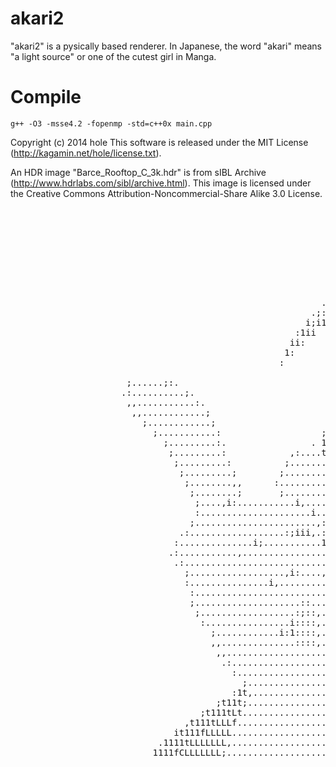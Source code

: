 akari2
=====

"akari2" is a pysically based renderer.
In Japanese, the word "akari" means "a light source" or one of the cutest girl in Manga.

Compile
=====
`g++ -O3 -msse4.2 -fopenmp -std=c++0x main.cpp`

Copyright (c) 2014 hole
This software is released under the MIT License (http://kagamin.net/hole/license.txt).

An HDR image "Barce_Rooftop_C_3k.hdr" is from sIBL Archive (http://www.hdrlabs.com/sibl/archive.html).
This image is licensed under the Creative Commons Attribution-Noncommercial-Share Alike 3.0 License.

<pre>

  
                                                                         ffLt11iiitiif1i::iiiiiiiiiiiiiiiiiiiiiiiiiiiiiii1tiiiiiiiiiiiiiiiiiiiiiiiiiiiiiiiiiiiiiiiiiiiiiiiiiiiiiiiiiiiiiiiiiiiiititiiiiiiiiii1,.;11iiiiiiiiiiiii11t;                      
                                                                         LfLLLff1i:,:;iiiiiiiiiiiiiiiiiiiiiiiiiiiiiiiiitLiiiiiiiiiiiiiiiiiiiiiiiiiiiiiiiiiiiiiiiiiiiiiiiiiiiiiiiiiiiiiiiiiiiiiiii1t1iiiiiiiit1iiiiii11111111iiiiitiiti1.                  
                                                                         tLf1:,,,:;;;;;iiiiiiiiiiiiiiiiiiiiiiiiiiiiii1Lfiiiiiiiiiiiiiiiiiiiiiiiiiiiiiiiiiiiiiiiiiiiiiiiiiiiiiiiii1iiiiiiiiiiiiiiiiifiiiii1tii1tftttfttttt1iiiii1t1tii1ti1,                
                                                                       :;,,,,,,,,,,,,,,,,,,,:::::::::;iiiiiiiiiiiiiifLtiiiiiiiiiiiiiiiiiiiiiiiiiiiiiiiiiiiiiiiiiiiiiiiiiiiiiiiiiiitiiiiiiiiiiiiiiiiitiiit1t1iiiiiittiiiiiiiiittiiitiiiitiii               
                                                                   .;,,,,,,,,,::;iiiiiiiiiiiiiiiiiiiiiiiiiiitfiiii1LLtiiii1iiiiiiiiiiiiiiiiiiiiiiiiiiiiiiiiiiiiiiiiiiiiiiiiiiiiiiitiiiiiiiiiiiiiiiiiit1f1iiiiiiiit11iiiiiiiiiiii1ttiiiittiii              
                                                                .;,,,,,:;1iiiiiiiiiiiiiiiiiiiiiiiiiiiiiiit;;1iiiitfLtiii11iiiiiiiiiiiiiiiiiiiiiiiiiiiiiiiiiiiiiiiiiiiiiiiiiiiiiiii1tiiiiiiiiiiiiiiiiiifiiiiiiiiiti1tiiiiiiiiiiiiiitiiiittiit;             
                                                              ;:,,:;iit1iiiiiiiiiiiiiiiiiiiiiiitiiiiii1i::i1iiiitLt1iiitiiiiiiiiiiiiiiiiiiiiiiiiiiiiiiiiiiiiiiiiiiiiiiiiiiiiiiiiiiitiiiiiiiiiiiiiiiiiii1iiiiiiiitiitiiiiiiiiiiiiitiiiiittifft             
                                                           .;,:iii1i;1iiiiiiiiiiiiiiiiiiiiiiiftiiiiit;:::;1iiiitt:;1iitiiiiiiiiiiiiiiiiiiiiiiiiiiiiiiiiiiiiiiiiiiiiiiiiiiiii;::;iiitiiiiiiiiiiiiiiiiiiiitiiiiii11iitiiiiiiiiiiiit1iiiiittffft             
                                                         .;:iiii. .1iiii1iiiiiiiiiiiiiiiii1fL1iiii1i:::::tiiiit,,:1iitiiiiiiiiiiiiiiiiiiii1iiiiiiitiiiiiiiiiiiiiiiiiiiiiiiiiiiiiiiii:,,:;iiiiiiiiiiiiii,ff1iiii11iiitiiiiiiiiiitiiiiiitfCfff;             
                                                        i;i1;    iiiiifiiiiiiiiiiiiiiiii1ffLiiiii1::::::i1iii1..::ti11iiiiiiiiiiiiiiiiiifiiiiiiiitiiiiiiiiiiiiiiiiiiiiiiiii1iiiiiii11iii;:,,,:;iiiiiiii:;Lff1ii1tiiiitiiiiiiiitiiiiitLLLLfft              
                                                      :1ii      1iii1tiiiiiiiiiiiiiiii1fffLiiiit;:::::::tiiii...::titiiiiiiiiiiiiiiiiiffiiiiitii11iiiiiiit:tiiiiiiiiiiiiiitL1iiiiii11iiiiiiii:,,,,,;iii,,fffffLffiiiiitiiiii1ti1tLffLLLLff1               
                                                     ii:       1iiitiiiiiiiiit1iiiiiiffffLii11fi;::::::,1i1ft1:.::ttiiiiiiiiiiiiiiii1Lfiiiiti1iitiiiiiit:::1iiiiiiiiiiiiiiLffiiiiii11iiiiiiiiiii;,,,,,,,,1CfffffLLffLLLCLLLCfffffffCfLCff.                
                                                    1:        1iiitiiiiiiii1ftiiiii1LfffL1iii1:::::::,.:1i1.....f:1tiii1iiiiiiiiiiitLftiit::tiitiiiiit,,:::i1iiiiiiiiiiiitffffiiiii11iiiiiiiiiiiii;,,,,,,;LfCLfffLLfffffLCffffffLCffLL1                   
                                                   :         iiiitiiiiiiiitLfiiiiitffffffiii1:::::::,..;it......::i1ii11iiiiiiiiiiffffi1::::tiitiii1;...,:::tiiiiiiiiiii1;;Lfftiiii11iiiiiiiiiiiiiii,,,,,:LffffLCLLCfLCLffffffCLLLCi                      
                                                            .1iitiiiiiiiiffffiiiiffffffLiii1:::::::....i1:......::tiiiLiiiiiiiiiifffff.,:::i1ii111f::,,..:::tiiiiiiiiii1i::tffL1iiit1iiiiiiiiiiiiiiii:,,,,LfffffffLffffffffffffffff1i1,                   
                      ;......;:.                            ;iitiiiiiiiifffftiiiffffffffiit:::::::.....;1.......,:tit:tiiiiiiiiifffL,..::::tiiiiii........;1L1iiiiiiii1;::::Lfftiiitiiiiiiiiiiiiiiiiii:,,,LffffffLLffffffLfffLLftiiiiiii;                 
                     .:..........;.                         iitii11iiiiffffftiifffffffLtit,::::::......;;..;,....:1t::tiiiiiiiitLL1....::::1iii1:.........,:tiii1f1ii1;..:::tfffiiifiiiiiiiiiiiiiiiiiii,,,LffffffCffffffffLfftifiiii11iiii;               
                      ,,...........:.                       1tii1iiiiifffffffitfffffffL11:::::::1G@@@@@@8t,..:i,.,f,::tiiiiiii1LL:....,::::1ii1:...........,tiiiiiiit1....::;LfL1iifiiiiiiiiiii;;iiiiii;,:LfffffCffffffffffCfiiitiiii1::1ii1.             
                       ,,............;                      t1ii.1iiitfffffff1LfffffffLi1.::L@@@@8L1i;;it0@@t..i:..:::1iiiiiiiLL......,:::,ii1:............,tiiiiiit,...i,.::Lfftif1iiiiii;;;:.;;;;;;iii::LffffCfffffLfffffLLtiiitiiiii:  1ii;            
                         ;............;                     1i; ;iiiifffffCLffffffffff;t,:8@@0i;;;iG@01,:f@Cf@:....::::tiiiiitL.......,::,.:1:.............,1iiiii1........1:ffft1Liiiiii;;.,;;;;;;;;;iii;LfffCfffffLLffffffCfiiiitiiiii:   ;ii           
                           ;...........:                   ;i;  ;iiitfffLLLLffffffffL:;1C@@G;;;;i@@i.......8@GL;...,:::1iiiiiC.........::...1..............;1iii1;..........,tLffLfiiiii;;,.;;;;;;;;;;;;;;;;iLffffffCfffffffCfiiii1iiiii1,    ;i          
                             ;.........:.                . 1i   ;iiifffL1LfCffffffffC:,f,08;;: C@@@i..... 1CC80i....::::1iiit:.........:...................1iiit.............1LffLiiiiii;;;;;;;;;;;;;;;;;;;;;iLffffLLfffffffLfiiiiiiiiiii1.               
                              ;.........:            ,:....t    :ii1LfLitffCfffffffCLi...CG;, f@8CCCCL ..:CCCC01,...,:::,1ii1.............................:1it,..............iLfLtiiiiii;;;;;;;;;;;;;;;;;;;;;1LffffLffffffffffiiiiiiiiiiiii               
                               ;.........:          ;.......;    1itfLiifffLLffffffCff...:G,..@GCCCCCCCCCCCCCCGL.....:::,.ii;.............................t1:................iLfLiiiiiiii;;;;;;;;;;;;;;;;;;;tLLLLLLLLfffffffffiiiiiiiit;                  
                                ;.........;        ;........;    ;itL1iiffffCfffffLLfL,...:,.,@CCCLtf1111tfCCC0i......::,..:;............................f:..................1fLiiiiiii:iii;;;;;;;;;;;;;;ifffffffffffffffffffff1ii1                       
                                 ;........,,      :.........,,    1tfiiifffffCffffCffLi...... GGLf111G0Li11fCCG........,,..................,,,,..............................fL1i;.  ,iiiiiiiiiiiiiiiiitLffffffffffffffffffLtiiiiii                       
                                  ;........;       ;........,,    .fiiiitfffffCfffCffff........0Gt1i:::i1i1fGC..........................,,.................,;,..............:L, .i1tiiiiiiiiiiiiiiiiiiiLfffffffffffffffff1iiiiiiii:                       
                                   ;....,i:...........i,....;      1iiii1LfftffCffCfffL.........,8C1;:;111Gf...............................,1C@@@@@@@@@@@8Ci................ :iiitL1iiiiiiiiiiiiiiiiiiffffffffffffffLtiiiiii11iii1                        
                                   :.....................i..:;    ,1iiiiitffitffCfCffff.,,,,,,,,,.,itffi.................................,tfi;::;i1L0@@@@@@@@@@@G:.........;tiiifffiiiiiiiiiiiiiiiiii1Lffffffffff1iiiiiiiiii1fiii;                        
                                  ;.......................,:..;   iiiiiiiiftiifffLGffft,,,:,,,,,,,.........................................................:C@@@@@@@0:....iiiiiffL1iiiiiiiiiiiiiiiiiiLfffffffffiiiiiiiiiiiii1fii1                         
                                .:..................:;iii,.::..:. 1iiiiiiii1i1fffffffL;,,,,:,:,,,,...............,..............................................i@@@i:.,.tiiitffffiiiiiiiiiiiiiiiiiiLffffffffffiiiiiiiiiiiii1fi1,                         
                               :..............i;...........1:...::1iii11iiiiitfffffffL:.,,,,,,,,........................................................,,,,,,,,,,.....;1ii1fffffiiiiiiiiiiiiiiiiiiLfffffffffffiiiiiiiiiiiiitfi;                          
                              .:...........,................i....iiii1;1iiiiiffffffffL;................................................................,,,,,,,,,,,,,.,tii1ffffff1iiiiiiiiiiiiiiiiiLffffffffffftiiiiiiiiiiiiiLt;                           
                               .:............................;....1ii;:iiiiiiffffffffft.................................................................,,,,,,,,,,,,tiitffffffftiiiiiiiii1iiiiiiiLffffffffffff1iiiiiiiiiiiiiLi                            
                                 ;..................,i:....,i,....ii1 ,1iiiiifffffffffL;...................................................................,,,,,,:tit;Lffffffftiiii1iiiitiiiiii1LffffffffffffL1iiiiiiiiiiii1:                             
                                 :...............i,.........,:....;i; ,1iiiiiffffffffffL1......................................................................1it,.tfffffffftiiitiiiiitiiiiiitLffffffffffffffiiiiiiiiiiiii1                              
                                  :..........................;....:1:  1iiiiiffffffffLfffL;.......................1L1111;::::::::::;i,......................1t;...:Lfffffffftiiftiiiit1iiiiiiLffffffffffffffftiiiiiiiiiiii1,                              
                                  ;....................::....i....:1,  1iiiiifffffffLLfffffL1.....................;11;:::::::::::::::i..................,:,.....,Lfffffffff11ffiiiiitiiiiiitLfffffffffffffffL1iiiiiitiiiiii                               
                                   ;..................:;::,.......:1;  ;iiiiitffffffCfffffffffL;...................,i:::::::::::::::i,........................,Lfffffffffffffiiiiifiiiiii1Lffffffffffffffffffiiiiiii 1iii1                                
                                    :................i::::,.......,,;   1iiiiifffffLLffffffffffffL;...................,,::::::::;;:.........................,LfffffffffffffiiiiifiiiiiiiLffffffffffffffffffftiiiiii  1ii1.                                
                                      ;............i:1::::,........:.   ;iiiiitffffLLffffLLffffffLLfLt....................................................;Lfffffffffffftiiiit1iiiiiiiLfffffffffffffffffLffL1iiiii   1i1.                                 
                                      ,,..............::::,.........:    1iiiiiffffLLffft iffffffCfL:   ,;..............................................iLfffffffffffLtiiitfCiiiiiiiLGCfffffffLfffffffLCffffiiiii   .11                                   
                                       ,,...........................;    ,1iii1ifffLLffi   iffffLLL.   ,ifLCCi.......................................,1Lffffffffffff1i11;:LGiiitiiLGGGGGGLffffCfffffff.fffL1iii:    1:                                    
                                        .:.........................:.     ;iii;iiffLLf;     .fffLCCLLLLCGGGGGGGGGt,.........................,;i;::::iLffffffffffftt1;::::CGfiitiCGGGGGGGGCLCCfCffffL:  1fftii1.    :                                      
                                          :........................;       ;ii; :itLLitLLLf ;CCLCCLLLLLCGGGGCCCCCCCCGCf;.......,:;tLGG;;::::::::::;LfffffffffLfi::::::::CGG1iLGGGGGGGGGGGCLLLLCCLL:    1ffiii                                             
                                            ;.....................:         :i1  .1itiCLLLf :CLLCLLLLLLCGCLLLLLLLLLCGGGGGGGGGGG1::;8C::::::::::::fffffffLL1;:::::::::::CGGGitGGGGGGGGGGGCLLLLLLLLLLt,  1fi1.                                              
                                          :1t,...................,tt.         t,  :;t;CLLLL.,CLLLLLLLLLCCLLLLLLLLLLCGGGGGGGGGG::::::1::::::::::1LfffLfi:::::::::::::::LGGGGiGGGGGGCLCGGGLLLLLLLLLLLLLLLLt:                                                
                                       ;t11t;....................LLt1t.     .;.,.....;CLLLL..LLLLLLLLLLLLLLLLLLLLLLCGGGGGGGGG;:::::::1::::::::ffLLi:::::::::::::::::LGGGGGGfGGGCLLLLLCGCLLLLLLLLLLLLLLLLLLLt,                                             
                                    ;t111tLt....................1LLLt11i  :..........,CLLLC: fLLLLLLLLLLLLLLLLLLLLLLGGGGGGGG;::::::::;;::::::Lf;:::::::::::::::::LGGGGGGGGG0CCLLLLLLLLCLLLLLLLLLLLLLLLLLLLLCCt;:,                                         
                                 ,t111tLLLf.....................LLLLL111t.......,,....LLLLL1 ;CLLLLLLLLLLLLLLLLLLLLLLCGGGGG1::::::::::::::::::::::::::::::::::fGGGGGGGGGGCCLLLLLLLLLLLLLLLLLLLLLLLLLLLCL1,.  ,ifLLLf:                                     
                               it111fLLLLL.....................;LLLLC111t;......,,....1CLLLL..LLLLLLLLLLLLLLLLLLLLLLLLCGGGL::::::::::::::::::::::::::::::::tGGGGGGGGGGCLLLLLLLLLLLLLLLLLLLLLLLLLLLCt:. .:tLCLLLCCLf1tGCt.                                 
                            .1111tLLLLLLL,.....................LLLLLL111ti.............CLLLCi.:CLLLLLLLLLLLLLLLLLLLLLLLLCG::::::::::::::::::::::::::::::1GGGGGGGGCCLLLLLLLLLLLLLLLLLLLLLLLLLLLC1,  ,1LCLLLCLi, ........1G;                                
                           1111fCLLLLLLL;.....................iLLLLL1111t........,.....:CLLLC,.1CLLLLLLLLLLLLLLLLLLLLLLLLCCCCGGGGGL1:::::::::::::::::;CGGGGGCCLLLLLLLLLLLLLLLLLLLLLLLLLLLLCt,  ,tCLLLCLi. ................:.                              

</pre>
